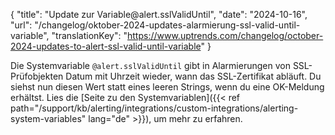 {
  "title": "Update zur Variable@‌alert.sslValidUntil",
  "date": "2024-10-16",
  "url": "/changelog/oktober-2024-updates-alarmierung-ssl-valid-until-variable",
  "translationKey": "https://www.uptrends.com/changelog/october-2024-updates-to-alert-ssl-valid-until-variable"
}

Die Systemvariable `@‌alert.sslValidUntil` gibt in Alarmierungen von SSL-Prüfobjekten Datum mit Uhrzeit wieder, wann das SSL-Zertifikat abläuft. Du siehst nun diesen Wert statt eines leeren Strings, wenn du eine OK-Meldung erhältst. Lies die [Seite zu den Systemvariablen]({{< ref path="/support/kb/alerting/integrations/custom-integrations/alerting-system-variables" lang="de" >}}), um mehr zu erfahren.